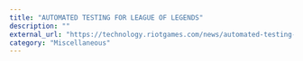 ```yaml
---
title: "AUTOMATED TESTING FOR LEAGUE OF LEGENDS"
description: ""
external_url: "https://technology.riotgames.com/news/automated-testing-league-legends"
category: "Miscellaneous"
---
```

